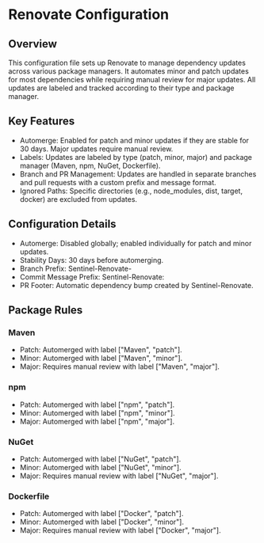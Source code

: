 # Renovate Configuration

## Overview
This configuration file sets up Renovate to manage dependency updates across various package managers. It automates minor and patch updates for most dependencies while requiring manual review for major updates. All updates are labeled and tracked according to their type and package manager.

## Key Features
- Automerge: Enabled for patch and minor updates if they are stable for 30 days. Major updates require manual review.
- Labels: Updates are labeled by type (patch, minor, major) and package manager (Maven, npm, NuGet, Dockerfile).
- Branch and PR Management: Updates are handled in separate branches and pull requests with a custom prefix and message format.
- Ignored Paths: Specific directories (e.g., node_modules, dist, target, docker) are excluded from updates.

## Configuration Details
- Automerge: Disabled globally; enabled individually for patch and minor updates.
- Stability Days: 30 days before automerging.
- Branch Prefix: Sentinel-Renovate-
- Commit Message Prefix: Sentinel-Renovate:
- PR Footer: Automatic dependency bump created by Sentinel-Renovate.

## Package Rules
### Maven
- Patch: Automerged with label ["Maven", "patch"].
- Minor: Automerged with label ["Maven", "minor"].
- Major: Requires manual review with label ["Maven", "major"].
### npm
- Patch: Automerged with label ["npm", "patch"].
- Minor: Automerged with label ["npm", "minor"].
- Major: Automerged with label ["npm", "major"].
### NuGet
- Patch: Automerged with label ["NuGet", "patch"].
- Minor: Automerged with label ["NuGet", "minor"].
- Major: Requires manual review with label ["NuGet", "major"].
### Dockerfile
- Patch: Automerged with label ["Docker", "patch"].
- Minor: Automerged with label ["Docker", "minor"].
- Major: Requires manual review with label ["Docker", "major"].
